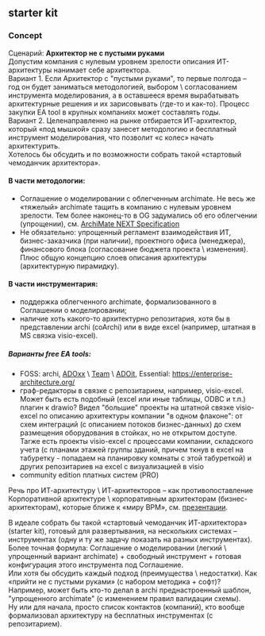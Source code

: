 ## starter kit
### Concept
Сценарий: **Архитектор не с пустыми руками**  
Допустим компания с нулевым уровнем зрелости описания ИТ-архитектуры нанимает себе архитектора.  
Вариант 1. Если Архитектор с "пустыми руками", то первые полгода – год он будет заниматься методологией, выбором \ согласованием инструмента моделирования, а в оставшееся время вырабатывать архитектурные решения и их зарисовывать (где-то и как-то). Процесс закупки ЕА tool в крупных компаниях может составлять годы.   
Вариант 2. Целенаправленно на рынке отбирается ИТ-архитектор, который «под мышкой» сразу занесет методологию и бесплатный инструмент моделирования, что позволит «с колес» начать архитектурить.  
Хотелось бы обсудить и по возможности собрать такой «стартовый чемоданчик архитектора».   
#### В части методологии:  
- Соглашение о моделировании с облегченным archimate. Не весь же «тяжелый» archimate тащить в компанию с нулевым уровнем зрелости. Тем более наконец-то в OG задумались об его облегчении (упрощении), см. [ArchiMate NEXT Specification](https://github.com/bpmbpm/doc/blob/main/BPM/notation/ArchiMate/readme.md#archimate-next-specification)
- Не обязательно: упрощенный регламент взаимодействия ИТ, бизнес-заказчика (при наличии), проектного офиса (менеджера), финансового блока (согласование бюджета проекта \ изменения). Плюс общую концепцию слоев описания архитектуры (архитектурную пирамидку). 
#### В части инструментария:  
- поддержка облегченного archimate, формализованного в Соглашении о моделировании;
- наличие хоть какого-то архитектурно репозитария, хотя бы в представлении archi (coArchi) или в виде excel (например, штатная в MS связка visio-excel).
##### Варианты free EA tools:  
- FOSS: archi, [ADOxx](https://vienna.omilab.org/repo/files/WS2010/08_adoxx-as-metamodelling-platform_kuehn.pdf) \ [Team](https://austria.omilab.org/psm/content/team/download?view=download#) \ [ADOit](https://www.adoit-community.com/en/), Essential: https://enterprise-architecture.org/
- граф-редакторы в связке с репозитарием, например, visio-excel. Может быть есть подобный (excel или иные таблицы, ODBC и т.п.) плагин к drawio? Видел "большие" проекты на штатной связке visio-excel по описанию архитектуры компании "в одном флаконе": от схем интеграций (с описанием потоков бизнес-данных) до схем размещения оборудования в стойках, но не открытом доступе. Таrже есть проекты visio-excel с процессами компании, складского учета (с планами этажей группы зданий, причем ткнув в excel на табуретку - попадаем на планировку комнаты с этой табуреткой) и других репозитариев на excel с визуализацией в visio 
- community edition платных систем (PRO)  

Речь про ИТ-архитектуру \ ИТ-архитекторов – как противопоставление Корпоративной архитектуре \ корпоративным архитекторам (бизнес-архитекторам), которые ближе к «миру BPM», см. [презентации](https://github.com/bpmbpm/doc/tree/main/EA/presentation#bs).     

В идеале собрать бы такой «стартовый чемоданчик ИТ-архитектора» (starter kit), готовый для развертывания, на нескольких системах – инструментах (одну и ту же задачу показать на разных инструментах). Более точная формула: Соглашение о моделировании (легкий \ упрощенный вариант archimate) + свободный инструмент + готовая конфигурация этого инструмента под Соглашение.     
Или хотя бы обсудить каждый подход (преимущества \ недостатки). Как «прийти не с пустыми руками» (с набором методика + софт)?  
Например, может быть кто-то делал в archi преднастроенный шаблон, "упрощенного archimate" (с изменением правил валидации схемы).  
Ну или для начала, просто список контактов (компаний), кто вообще формализовал архитектуру на бесплатных инструментах (с репозитарием).  
 
